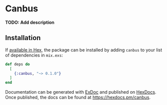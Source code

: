 # Canbus

**TODO: Add description**

## Installation

If [available in Hex](https://hex.pm/docs/publish), the package can be installed
by adding `canbus` to your list of dependencies in `mix.exs`:

```elixir
def deps do
  [
    {:canbus, "~> 0.1.0"}
  ]
end
```

Documentation can be generated with [ExDoc](https://github.com/elixir-lang/ex_doc)
and published on [HexDocs](https://hexdocs.pm). Once published, the docs can
be found at <https://hexdocs.pm/canbus>.

